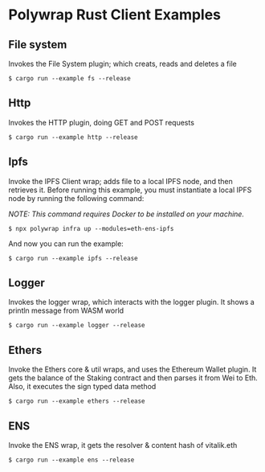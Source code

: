 # Polywrap Rust Client Examples


## File system
Invokes the File System plugin; which creats, reads and deletes a file
```shell
$ cargo run --example fs --release
```

## Http
Invokes the HTTP plugin, doing GET and POST requests
```shell
$ cargo run --example http --release
```

## Ipfs
Invoke the IPFS Client wrap; adds file to a local IPFS node, and then retrieves it.
Before running this example, you must instantiate a local IPFS node by running the following command:

_NOTE: This command requires Docker to be installed on your machine._
```
$ npx polywrap infra up --modules=eth-ens-ipfs
```
And now you can run the example:
```shell
$ cargo run --example ipfs --release
```

## Logger
Invokes the logger wrap, which interacts with the logger plugin. It shows a println message from WASM world
```shell
$ cargo run --example logger --release
```

## Ethers
Invoke the Ethers core & util wraps, and uses the Ethereum Wallet plugin. It gets the balance of the Staking contract and then parses it from Wei to Eth. Also, it executes the sign typed data method
```shell
$ cargo run --example ethers --release
```

## ENS
Invoke the ENS wrap, it gets the resolver & content hash of vitalik.eth
```shell
$ cargo run --example ens --release
```